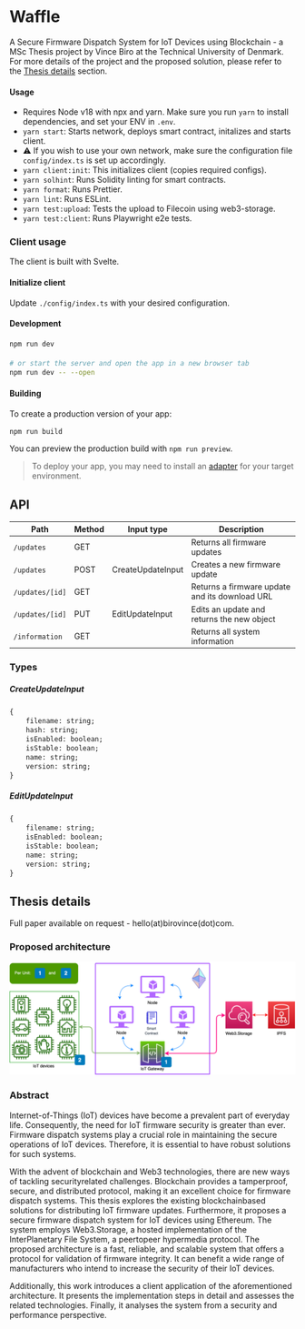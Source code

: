# Waffle

A Secure Firmware Dispatch System for IoT Devices using Blockchain - a MSc Thesis project by Vince Biro at the Technical University of Denmark. For more details of the project and the proposed solution, please refer to the [Thesis details](#thesis-details) section.

#### Usage

- Requires Node v18 with npx and yarn. Make sure you run `yarn` to install dependencies, and set your ENV in `.env`.
- `yarn start`: Starts network, deploys smart contract, initalizes and starts client.
-  ⚠️ If you wish to use your own network, make sure the configuration file `config/index.ts` is set up accordingly.
- `yarn client:init`: This initializes client (copies required configs).
- `yarn solhint`: Runs Solidity linting for smart contracts.
- `yarn format`: Runs Prettier.
- `yarn lint`: Runs ESLint.
- `yarn test:upload`: Tests the upload to Filecoin using web3-storage.
- `yarn test:client`: Runs Playwright e2e tests.

### Client usage
The client is built with Svelte.
#### Initialize client
Update `./config/index.ts` with your desired configuration.
#### Development 
```bash
npm run dev

# or start the server and open the app in a new browser tab
npm run dev -- --open
```

#### Building

To create a production version of your app:

```bash
npm run build
```

You can preview the production build with `npm run preview`.

> To deploy your app, you may need to install an [adapter](https://kit.svelte.dev/docs/adapters) for your target environment.

## API

|Path|Method|Input type|Description|
|---|---|---|---|
|`/updates`|GET||Returns all firmware updates|
|`/updates`|POST|CreateUpdateInput|Creates a new firmware update|
|`/updates/[id]`|GET||Returns a firmware update and its download URL|
|`/updates/[id]`|PUT|EditUpdateInput|Edits an update and returns the new object|
|`/information`|GET||Returns all system information|

### Types
##### CreateUpdateInput
```
{
    filename: string;
    hash: string;
    isEnabled: boolean;
    isStable: boolean;
    name: string;
    version: string;
}
```
##### EditUpdateInput
```
{
    filename: string;
    isEnabled: boolean;
    isStable: boolean;
    name: string;
    version: string;
}
```

## Thesis details

Full paper available on request - hello(at)birovince(dot)com.

### Proposed architecture
![Proposed architecture](Arch.png "Proposed architecture")

### Abstract

Internet-­of-­Things (IoT) devices have become a prevalent part of everyday life. Consequently, the need for IoT firmware security is greater than ever. Firmware dispatch systems play a crucial role in maintaining the secure operations of IoT devices. Therefore, it is essential to have robust solutions for such systems.

With the advent of blockchain and Web3 technologies, there are new ways of tackling security­related challenges. Blockchain provides a tamper­proof, secure, and distributed protocol, making it an excellent choice for firmware dispatch systems. This thesis explores the existing blockchain­based solutions for distributing IoT firmware updates. Furthermore, it proposes a secure firmware dispatch system for IoT devices using Ethereum. The system employs Web3.Storage, a hosted implementation of the InterPlanetary File System, a peer­to­peer hypermedia protocol. The proposed architecture is a fast, reliable, and scalable system that offers a protocol for validation of firmware integrity. It can benefit a wide range of manufacturers who intend to increase the security of their IoT devices.

Additionally, this work introduces a client application of the aforementioned architecture. It presents the implementation steps in detail and assesses the related technologies. Finally, it analyses the system from a security and performance perspective.